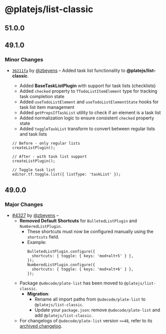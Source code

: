 # @platejs/list-classic

## 51.0.0

## 49.1.0

### Minor Changes

- [`36211fa`](https://github.com/udecode/plate/commit/36211fa20dbcb7f7f9b075adff5c826de5c2da49) by [@zbeyens](https://github.com/zbeyens) – Added task list functionality to **@platejs/list-classic**.

  - Added **BaseTaskListPlugin** with support for task lists (checklists)
  - Added `checked` property to `TTodoListItemElement` type for tracking task completion state
  - Added `useTodoListElement` and `useTodoListElementState` hooks for task list item management
  - Added `getPropsIfTaskList` utility to check if an element is a task list
  - Added normalization logic to ensure consistent `checked` property state
  - Added `toggleTaskList` transform to convert between regular lists and task lists

  ```tsx
  // Before - only regular lists
  createListPlugin();

  // After - with task list support
  createListPlugin();

  // Toggle task list
  editor.tf.toggle.list({ listType: 'taskList' });
  ```

## 49.0.0

### Major Changes

- [#4327](https://github.com/udecode/plate/pull/4327) by [@zbeyens](https://github.com/zbeyens) –
  - **Removed Default Shortcuts** for `BulletedListPlugin` and `NumberedListPlugin`.
    - These shortcuts must now be configured manually using the `shortcuts` field.
    - Example:
      ```tsx
      BulletedListPlugin.configure({
        shortcuts: { toggle: { keys: 'mod+alt+5' } },
      });
      NumberedListPlugin.configure({
        shortcuts: { toggle: { keys: 'mod+alt+6' } },
      });
      ```
  - Package `@udecode/plate-list` has been moved to `@platejs/list-classic`.
    - **Migration**:
      - Rename all import paths from `@udecode/plate-list` to `@platejs/list-classic`.
      - Update your `package.json`: remove `@udecode/plate-list` and add `@platejs/list-classic`.
  - For changelogs of `@udecode/plate-list` version `<=48`, refer to its [archived changelog](https://github.com/udecode/plate/blob/7afd88089f4a76c896f3edf928b03c7e9f2ab903/packages/list/CHANGELOG.md).

